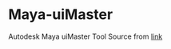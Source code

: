 # Maya-uiMaster
Autodesk Maya uiMaster Tool 
Source from [link](https://clamdragon3d.com/blog/2017/1/8/uimaster-for-maya)

